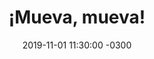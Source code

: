 ---
layout: post
category: Coqueto Escenario
date: 2019-11-01 11:30:00 -0300
title: ¡Mueva, mueva!
image: https://oceano.uy/api/images/programas/TodoPasa/adustoemoji.PNG
summary: El viejo volvió picante para terminar la semana con análisis políticos en los discursos de Lacalle Pou y Daniel Martínez, más los idas y vueltas. Al cierre una completa previa de la fecha futbolística que se viene
file: https://audios.oceanofm.com/programas/TodoPasa/19-11-012amaanaCoquetoescenario.mp3
duration: 25:44
oceanourl: https://oceano.uy/todopasa/coqueto-escenario/20035-mueva-mueva
---